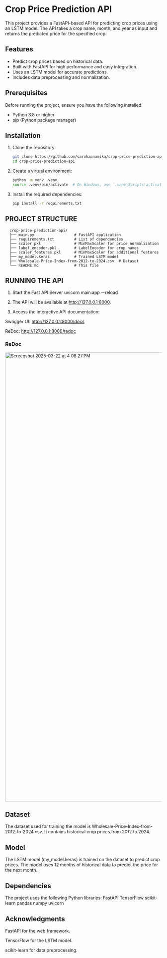# Crop Price Prediction API

This project provides a FastAPI-based API for predicting crop prices using an LSTM model. The API takes a crop name, month, and year as input and returns the predicted price for the specified crop.

## Features
- Predict crop prices based on historical data.
- Built with FastAPI for high performance and easy integration.
- Uses an LSTM model for accurate predictions.
- Includes data preprocessing and normalization.

## Prerequisites
Before running the project, ensure you have the following installed:
- Python 3.8 or higher
- pip (Python package manager)

## Installation
1. Clone the repository:
   ```bash
   git clone https://github.com/sarohaanamika/crop-price-prediction-api.git
   cd crop-price-prediction-api
2. Create a virtual environment:
   ```bash
   python -m venv .venv
   source .venv/bin/activate  # On Windows, use `.venv\Scripts\activate`
3. Install the required dependencies:
   ```bash
   pip install -r requirements.txt

## PROJECT STRUCTURE 

      crop-price-prediction-api/
      ├── main.py                  # FastAPI application
      ├── requirements.txt         # List of dependencies
      ├── scaler.pkl               # MinMaxScaler for price normalization
      ├── label_encoder.pkl        # LabelEncoder for crop names
      ├── scaler_features.pkl      # MinMaxScaler for additional features
      ├── my_model.keras           # Trained LSTM model
      ├── Wholesale-Price-Index-from-2012-to-2024.csv  # Dataset
      └── README.md                # This file

## RUNNING THE API 
 1. Start the Fast API Server 
    uvicorn main:app --reload
 2. The API will be available at http://127.0.0.1:8000.

 3. Access the interactive API documentation:

  Swagger UI: http://127.0.0.1:8000/docs

  ReDoc: http://127.0.0.1:8000/redoc


### ReDoc
<img width="1440" alt="Screenshot 2025-03-22 at 4 08 27 PM" src="https://github.com/user-attachments/assets/8bfcdc38-3447-4782-97e9-e5880774591e" />



## Dataset
The dataset used for training the model is Wholesale-Price-Index-from-2012-to-2024.csv. It contains historical crop prices from 2012 to 2024.

## Model
The LSTM model (my_model.keras) is trained on the dataset to predict crop prices. The model uses 12 months of historical data to predict the price for the next month.

## Dependencies
The project uses the following Python libraries:
FastAPI
TensorFlow
scikit-learn
pandas
numpy
uvicorn  

## Acknowledgments
FastAPI for the web framework.

TensorFlow for the LSTM model.

scikit-learn for data preprocessing.
